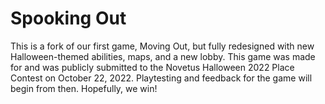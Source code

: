 # Spooking Out

This is a fork of our first game, Moving Out, but fully redesigned with new Halloween-themed abilities, maps, and a new lobby.
This game was made for and was publicly submitted to the Novetus Halloween 2022 Place Contest on October 22, 2022. 
Playtesting and feedback for the game will begin from then. Hopefully, we win!